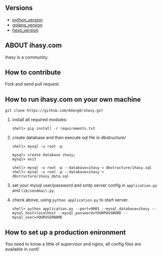 ## Versions
- [python_version](https://github.com/ddong8/ihasy/tree/python_version)
- [golang_version](https://github.com/ddong8/ihasy/tree/golang_version)
- [hexo_version](https://github.com/ddong8/ihasy/tree/hexo_version)

## ABOUT ihasy.com

ihasy is a community.

## How to contribute

Fork and send pull request.

## How to run ihasy.com on your own machine

    git clone https://github.com/ddong8/ihasy.git

1. install all required modules:

    ```
    shell> pip install -r requirements.txt
    ```

2. create database and then execute sql file in dbstructure/

    ```
    shell> mysql -u root -p

    mysql> create database ihasy;
    mysql> exit

    shell> mysql -u root -p --database=ihasy < dbstructure/ihasy.sql
    shell> mysql -u root -p --database=ihasy < dbstructure/ihasy_data.sql   
    ```

3. set your mysql user/password and smtp server config in `application.py` and `lib/sendmail.py`.
4. check above, using ``python application.py`` to start server.

    ```
    shell> python application.py --port=9001 --mysql_database=ihasy --mysql_host=localhost --mysql_password=YOURPASSWORD --mysql_user=YOURUSERNAME
    ```

## How to set up a production enironment

You need to know a little of supervisor and nginx, all config files are available in conf/
